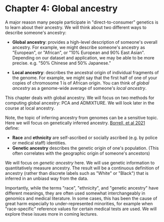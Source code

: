 # Chapter 4: Global ancestry

A major reason many people participate in "direct-to-consumer" genetics is to learn about their ancestry. We will think about two different ways to describe someone's ancestry:

* **Global ancestry**: provides a high-level description of someone's overall ancestry. For example, we might describe someone's ancestry as "European", or "African", or "10% European and 90% East Asian". Depending on our dataset and application, we may be able to be more precise. e.g. "50% Chinese and 50% Japanese."

* **Local ancestry**: describes the ancestral origin of individual fragments of the genome. For example, we might say that the first half of one of your copies of chromosome 1 is of African origin. You can think of *global ancestry* as a genome-wide average of someone's *local ancestry*.

This chapter deals with global ancestry. We will focus on two methods for computing global ancestry: PCA and ADMIXTURE. We will look later in the course at local ancestry.

Note, the topic of inferring ancestry from genomes can be a sensitive topic. Here we will focus on genetically inferred ancestry. [Borrell, et al 2021](https://www.nejm.org/doi/full/10.1056/NEJMms2029562) define:

* **Race** and **ethnicity** are self-ascribed or socially ascribed (e.g. by police or medical staff) identities. 
* **Genetic ancestry** describes the genetic origin of one's population. (This often correlates with the geographic origin of someone's ancestors)

We will focus on *genetic ancestry* here. We will use genetic information to quantitatively measure ancestry. The result will be a continuous definition of ancestry (rather than discrete labels such as "White" or "Black") that is inferred in an unbiasd way from the data.

Importantly, while the terms "race", "ethnicity", and "genetic ancestry" have different meanings, they are often used somewhat interchangeably in genomics and medical literature. In some cases, this has been the cause of great harm especially to under-represented minorities, for example when "race-specific" reference values for certain medical tests are used. We will explore these issues more in coming lectures. 

```{tableofcontents}
```